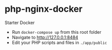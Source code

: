 # php-nginx-docker

Starter Docker

 - Run `docker-compose up` from this root folder
 - Navigate to <http://127.0.0.1:8484>
 - Edit your PHP scripts and files in `./app/public`

